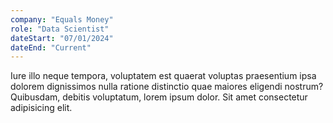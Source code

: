 ```yaml
---
company: "Equals Money"
role: "Data Scientist"
dateStart: "07/01/2024"
dateEnd: "Current"
---
```


Iure illo neque tempora, voluptatem est quaerat voluptas praesentium ipsa dolorem dignissimos nulla ratione distinctio quae maiores eligendi nostrum? Quibusdam, debitis voluptatum, lorem ipsum dolor. Sit amet consectetur adipisicing elit.